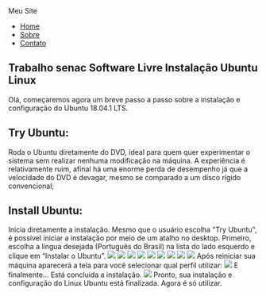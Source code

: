 <!DOCTYPE html>
<html>
<head>
<meta charset="UTF-8">
<title> Meu Site </title>
</head>

<body>
Meu Site

<ul>
    <li><a href="index.html">Home</a></li>
    <li><a href="sobre.html">Sobre</a></li>
    <li><a href="contato.html">Contato</a></li>
</ul>

</body>
</html>


## Trabalho senac Software Livre Instalação Ubuntu Linux
Olá, começaremos agora um breve passo a passo sobre a instalação e configuração do Ubuntu 18.04.1 LTS.

## Try Ubuntu: 
  Roda o Ubuntu diretamente do DVD, ideal para quem quer experimentar o sistema sem realizar nenhuma modificação na máquina. A experiência é relativamente ruim, afinal há uma enorme perda de desempenho já que a velocidade do DVD é devagar, mesmo se comparado a um disco rígido convencional;
## Install Ubuntu: 
  Inicia diretamente a instalação. Mesmo que o usuário escolha "Try Ubuntu", é possível iniciar a instalação por meio de um atalho no desktop.
Primeiro, escolha a língua desejada (Português do Brasil) na lista do lado esquerdo e clique em “Instalar o Ubuntu”.
<img src="Capturaa1.JPG">
<img src="Captura2.JPG">
<img src="Capturar3.JPG">
<img src="Capturar4.JPG">
<img src="Capturar5.JPG">
<img src="Capturar6.JPG">
<img src="Capturar7.JPG">
<img src="Capturar8.JPG">
<img src="Capturar9.JPG">
Após reiniciar sua máquina aparecerá a tela para você selecionar qual perfil utilizar:
<img src="Capturar10.JPG">
E finalmente... Está concluida a instalação.
<img src="Capturar11.JPG">
Pronto, sua instalação e configuração do Linux Ubuntu está finalizada. Agora é só utilizar.
